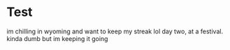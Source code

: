 # Test
im chilling in wyoming and want to keep my streak lol
day two, at a festival. kinda dumb but im keeping it going 
